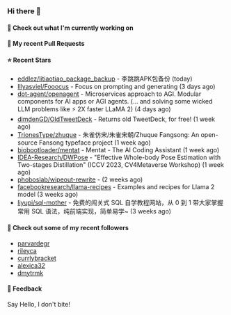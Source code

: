 ### Hi there 👋

#### 👷 Check out what I'm currently working on

#### 🔨 My recent Pull Requests


#### ⭐ Recent Stars

- [eddlez/litiaotiao_package_backup](https://github.com/eddlez/litiaotiao_package_backup) - 李跳跳APK包备份 (today)
- [lllyasviel/Fooocus](https://github.com/lllyasviel/Fooocus) - Focus on prompting and generating (3 days ago)
- [dot-agent/openagent](https://github.com/dot-agent/openagent) - Microservices approach to AGI. Modular components for AI apps or AGI agents. (... and solving some wicked LLM problems like ⚡ 2X  faster LLaMA 2) (4 days ago)
- [dimdenGD/OldTweetDeck](https://github.com/dimdenGD/OldTweetDeck) - Returns old TweetDeck, for free! (1 week ago)
- [TrionesType/zhuque](https://github.com/TrionesType/zhuque) - 朱雀仿宋/朱雀宋朝/Zhuque Fangsong: An open-source Fansong typeface project (1 week ago)
- [biobootloader/mentat](https://github.com/biobootloader/mentat) - Mentat - The AI Coding Assistant  (1 week ago)
- [IDEA-Research/DWPose](https://github.com/IDEA-Research/DWPose) - &#34;Effective Whole-body Pose Estimation with Two-stages Distillation&#34; (ICCV 2023, CV4Metaverse Workshop) (1 week ago)
- [phoboslab/wipeout-rewrite](https://github.com/phoboslab/wipeout-rewrite) -  (2 weeks ago)
- [facebookresearch/llama-recipes](https://github.com/facebookresearch/llama-recipes) - Examples and recipes for Llama 2 model (3 weeks ago)
- [liyupi/sql-mother](https://github.com/liyupi/sql-mother) - 免费的闯关式 SQL 自学教程网站，从 0 到 1 带大家掌握常用 SQL 语法，纯前端实现，简单易学~ (3 weeks ago)

#### 👯 Check out some of my recent followers

- [parvardegr](https://github.com/parvardegr)
- [rileyca](https://github.com/rileyca)
- [currlybracket](https://github.com/currlybracket)
- [alexica32](https://github.com/alexica32)
- [dmytrmk](https://github.com/dmytrmk)

#### 💬 Feedback

Say Hello, I don't bite!